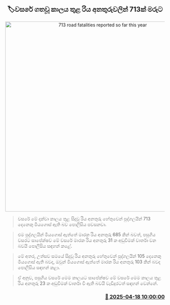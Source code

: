 <p align='center'><b><h2 align='center' title='713 road fatalities reported so far this year'>🏷වසරේ ගතවූ කාලය තුළ රිය අනතුරුවලින් 713ක් මරුට</h2></b></p>
<p align='center'><img src='https://helakuru.sgp1.cdn.digitaloceanspaces.com/esana/images/lib/accident-new.jpg' width='600' alt='713 road fatalities reported so far this year'></p>

> වසරේ මේ දක්වා කාලය තුළ සිදුවූ රිය අනතුරු හේතුවෙන් පුද්ගලයින් 713 දෙනෙකු මියගොස් ඇති බව පොලීසිය පවසනවා.

> එම පුද්ගලයින් මියගොස් ඇත්තේ මාරක රිය අනතුරු 685 කින් බවත්, පසුගිය වසරට සාපේක්ෂව මේ වසරේ මාරක රිය අනතුරු 31 ක අඩුවීමක් වාර්තා වන බවයි පොලීසිය සඳහන් කළේ.

> මේ අතර, උත්සව සමයේ සිදුවූ රිය අනතුරු හේතුවෙන් පුද්ගලයින් 105 දෙනෙකු මියගොස් ඇති බවද, ඔවුන් මියගොස් ඇත්තේ මාරක රිය අනතුරු 103 කින් බවද පොලීසිය සඳහන් කළා.

> ඒ අනුව, පසුගිය වසරේ මෙම කාලයට සාපේක්ෂව මේ වසරේ මෙම කාලය තුළ රිය අනතුරු 23 ක අඩුවීමක් වාර්තා වී ඇති බවයි වැඩිදුරටත් සඳහන් වෙන්නේ.



<h3 align='right'><a href='https://www.helakuru.lk/esana/p/109310/'>📅 2025-04-18 10:00:00</a></h3>
